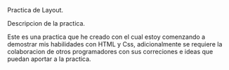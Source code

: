 Practica de Layout.

Descripcion de la practica.

Este es una practica que he creado con el cual estoy comenzando a demostrar mis habilidades con HTML y Css, adicionalmente se requiere la colaboracion de otros programadores con sus correciones e ideas que puedan aportar a la practica.

